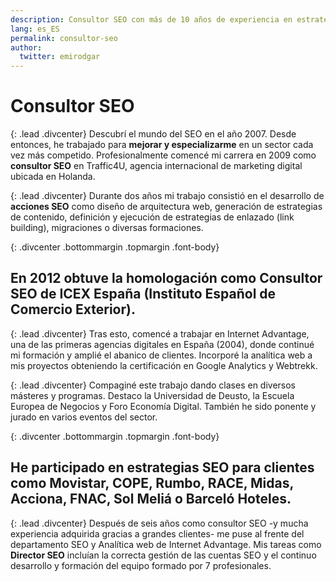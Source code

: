 ```yaml
---
description: Consultor SEO con más de 10 años de experiencia en estrategias digitales.
lang: es_ES
permalink: consultor-seo
author:
  twitter: emirodgar
---
```


# Consultor SEO

{: .lead .divcenter}
Descubrí el mundo del SEO en el año 2007. Desde entonces, he trabajado para **mejorar y especializarme** en un sector cada vez más competido. Profesionalmente comencé mi carrera en 2009 como **consultor SEO** en Traffic4U, agencia internacional de marketing digital ubicada en Holanda.

{: .lead .divcenter}
Durante dos años mi trabajo consistió en el desarrollo de **acciones SEO** como diseño de arquitectura web, generación de estrategias de contenido, definición y ejecución de estrategias de enlazado (link building), migraciones o diversas formaciones. 

{: .divcenter .bottommargin .topmargin .font-body}
## En 2012 obtuve la homologación como Consultor SEO de ICEX España (Instituto Español de Comercio Exterior).

{: .lead .divcenter}
Tras esto, comencé a trabajar en Internet Advantage, una de las primeras agencias digitales en España (2004), donde continué mi formación y amplié el abanico de clientes. Incorporé la analítica web a mis proyectos obteniendo la certificación en Google Analytics y Webtrekk.

{: .lead .divcenter}
Compaginé este trabajo dando clases en diversos másteres y programas. Destaco la Universidad de Deusto, la Escuela Europea de Negocios y Foro Economía Digital. También he sido ponente y jurado en varios eventos del sector.

{: .divcenter .bottommargin .topmargin .font-body}
## He participado en estrategias SEO para clientes como Movistar, COPE, Rumbo, RACE, Midas, Acciona, FNAC, Sol Meliá o Barceló Hoteles.

{: .lead .divcenter}
Después de seis años como consultor SEO -y mucha experiencia adquirida gracias a grandes clientes- me puse al frente del departamento SEO y Analítica web de Internet Advantage. Mis tareas como **Director SEO** incluían la correcta gestión de las cuentas SEO y el continuo desarrollo y formación del equipo formado por 7 profesionales.

